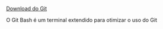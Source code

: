 [Download do Git](https://git-scm.com/downloads)

O Git Bash é um terminal extendido para otimizar o uso do Git